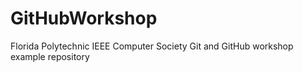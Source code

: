 # GitHubWorkshop
Florida Polytechnic IEEE Computer Society Git and GitHub workshop example repository 
